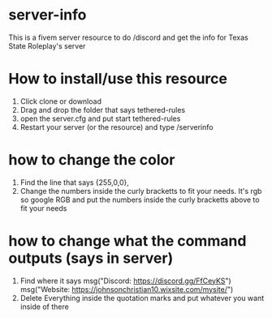 # server-info
This is a fivem server resource to do /discord and get the info for Texas State Roleplay's server
 
 # How to install/use this resource
 1. Click clone or download
 2. Drag and drop the folder that says tethered-rules
 3. open the server.cfg and put start tethered-rules
 4. Restart your server (or the resource) and type /serverinfo
 
 # how to change the color
 1. Find the line that says {255,0,0},
 2. Change the numbers inside the curly bracketts to fit your needs. It's rgb so google RGB and put the numbers inside the curly bracketts above to fit your needs
 
 # how to change what the command outputs (says in server)
 1. Find where it says msg("Discord: https://discord.gg/FfCeyKS")
    msg("Website: https://johnsonchristian10.wixsite.com/mysite/")
 2. Delete Everything inside the quotation marks and put whatever you want inside of there
